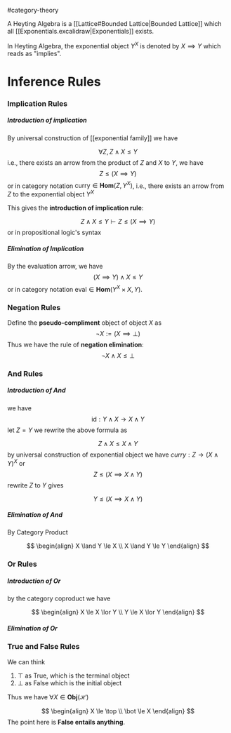#category-theory 

A Heyting Algebra is a [[Lattice#Bounded Lattice|Bounded Lattice]] which all [[Exponentials.excalidraw|Exponentials]] exists.

In Heyting Algebra, the exponential object $Y^X$ is denoted by $X \implies Y$  which reads as "implies". 

# Inference Rules

### Implication Rules

##### Introduction of implication

By universal construction of [[exponential family]] we have 

$$
\forall Z, Z \land X \le Y
$$
i.e., there exists an arrow from the product of $Z$ and $X$ to $Y$, we have
$$
  Z \le (X \implies Y)
$$
or in category notation $\text{curry} \in \mathbf{Hom}(Z, Y^X)$, i.e., there exists an arrow from $Z$ to the exponential object $Y^X$

This gives the **introduction of implication rule**:

$$
  Z\land X \le Y \vdash Z \le (X\implies Y)
$$
or in propositional logic's syntax


##### Elimination of Implication

By the evaluation arrow, we have
$$
(X\implies Y) \land X \le Y
$$
or in category notation $\text{eval}\in \mathbf{Hom} (Y^X \times X, Y)$.


### Negation Rules

Define the **pseudo-compliment** object of object $X$ as 
$$
\neg X := (X \implies \bot)
$$
Thus we have the rule of **negation elimination**:
$$
\neg X \land X \le \bot
$$

### And Rules

##### Introduction of And

we have 
$$\text{id} : Y\land X \to X\land Y$$
let $Z=Y$ we rewrite the above formula as 

$$
Z \land X \le  X\land Y
$$
by universal construction of exponential object we have $curry: Z \to (X\land Y)^X$ or
$$
Z \le (X \implies X \land Y)
$$
rewrite $Z$ to $Y$ gives 

$$
Y \le (X \implies X \land Y)
$$

##### Elimination of And

By Category Product

$$
\begin{align}
X \land Y \le X \\
X \land Y \le Y
\end{align}
$$

### Or Rules

##### Introduction of Or
by the category coproduct we have

$$
\begin{align}
X \le X \lor Y \\
Y \le X \lor Y
\end{align}
$$

##### Elimination of Or



### True and False Rules

We can think 
1. $\top$ as True, which is the terminal object
2. $\bot$ as False which is the initial object

Thus we have $\forall X \in \mathbf{Obj}(\mathscr H)$

$$
\begin{align}
X \le \top \\
\bot \le X
\end{align}
$$
The point here is **False entails anything**.

